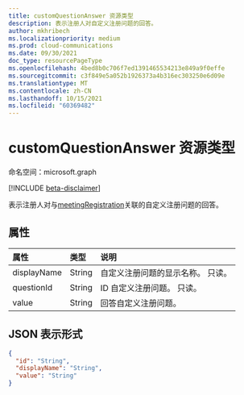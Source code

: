 ```yaml
---
title: customQuestionAnswer 资源类型
description: 表示注册人对自定义注册问题的回答。
author: mkhribech
ms.localizationpriority: medium
ms.prod: cloud-communications
ms.date: 09/30/2021
doc_type: resourcePageType
ms.openlocfilehash: 4bed8b0c706f7ed1391465534213e849a9f0effe
ms.sourcegitcommit: c3f849e5a052b1926373a4b316ec303250e6d09e
ms.translationtype: MT
ms.contentlocale: zh-CN
ms.lasthandoff: 10/15/2021
ms.locfileid: "60369482"
---
```

# <a name="customquestionanswer-resource-type"></a>customQuestionAnswer 资源类型

命名空间：microsoft.graph

[!INCLUDE [beta-disclaimer](../../includes/beta-disclaimer.md)]

表示注册人对与[meetingRegistration](meetingregistration.md)关联的自定义注册问题的回答。 [](meetingregistrationquestion.md)

## <a name="properties"></a>属性

| 属性 | 类型 | 说明 |
| :------- | :--- | :---------- |
| displayName | String | 自定义注册问题的显示名称。 只读。 |
| questionId | String | ID 自定义注册问题。 只读。|
| value | String | 回答自定义注册问题。 |

## <a name="json-representation"></a>JSON 表示形式

<!-- {
  "blockType": "resource",
  "@odata.type": "microsoft.graph.customQuestionAnswer"
}-->

```json
{
  "id": "String",
  "displayName": "String",
  "value": "String"
}
```
